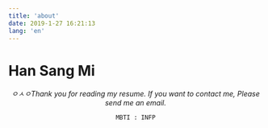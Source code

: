 ```yaml
---
title: 'about'
date: 2019-1-27 16:21:13
lang: 'en'
---
```


# Han Sang Mi

<div align="center">

_ㅇㅅㅇThank you for reading my resume. If you want to contact me, Please send me an email._
```
MBTI : INFP
```

</div>

